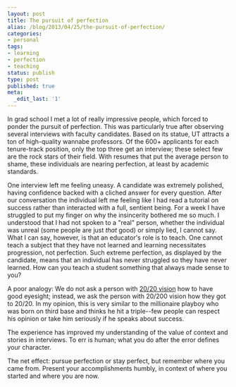 ```yaml
---
layout: post
title: The pursuit of perfection
alias: /blog/2013/04/25/the-pursuit-of-perfection/
categories:
- personal
tags:
- learning
- perfection
- teaching
status: publish
type: post
published: true
meta:
  _edit_last: '1'
---
```

In grad school I met a lot of really impressive people, which forced to ponder the pursuit of perfection. This was particularly true after observing several interviews with faculty candidates. Based on its statue, UT attracts a ton of high-quality wannabe professors. Of the 600+ applicants for each tenure-track position, only the top three get an interview; these select few are the rock stars of their field. With resumes that put the average person to shame, these individuals are nearing perfection, at least by academic standards.

One interview left me feeling uneasy. A candidate was extremely polished, having confidence backed with a cliched answer for every question. After our conversation the individual left me feeling like I had read a tutorial on success rather than interacted with a full, sentient being. For a week I have struggled to put my finger on why the insincerity bothered me so much. I understood that I had not spoken to a "real" person, whether the individual was unreal (some people are just <em>that </em>good) or simply lied, I cannot say. What I can say, however, is that an educator's role is to teach. One cannot teach a subject that they have not learned and learning necessitates progression, not perfection. Such extreme perfection, as displayed by the candidate, means that an individual has never struggled so they have never learned. How can you teach a student something that always made sense to you?

A poor analogy: We do not ask a person with <a title="Description of 20/20 vision" href="https://www.howstuffworks.com/question126.htm" target="_blank">20/20 vision</a> how to have good eyesight; instead, we ask the person with 20/200 vision how they got to 20/20. In my opinion, this is very similar to the millionaire playboy who was born on third base and thinks he hit a triple--few people can respect his opinion or take him seriously if he speaks about success.

The experience has improved my understanding of the value of context and stories in interviews. To err is human; what you do after the error defines your character.

The net effect: pursue perfection or stay perfect, but remember where you came from. Present your accomplishments humbly, in context of where you started and where you are now.
